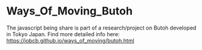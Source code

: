 # Ways_Of_Moving_Butoh


The javascript being share is part of a research/project on Butoh developed in Tokyo Japan. Find more detailed info here: https://jobcb.github.io/ways_of_moving/butoh.html
